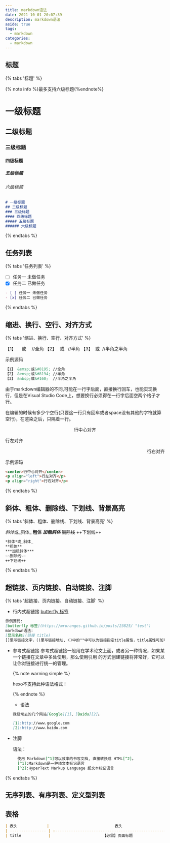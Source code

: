 ```yaml
---
title: markdown语法
date: 2021-10-01 20:07:39
description: markdown语法
aside: true
tags:
  - markdown
categories:
  - markdown
---
```




## 标题

{% tabs '标题' %}
<!-- tab 样式预览 -->
{% note info %}最多支持六级标题{%endnote%}

# 一级标题
## 二级标题
### 三级标题
#### 四级标题
##### 五级标题
###### 六级标题
<!-- endtab -->
<!-- tab 示例源码 -->
```markdown
# 一级标题
## 二级标题
### 三级标题
#### 四级标题
##### 五级标题
###### 六级标题
```
<!-- endtab -->
{% endtabs %}



## 任务列表

{% tabs '任务列表' %}
<!-- tab 样式预览 -->
- [ ] 任务一 未做任务
- [x] 任务二 已做任务 
<!-- endtab -->
<!-- tab 示例源码 -->
```markdown
- [ ] 任务一 未做任务
- [x] 任务二 已做任务
```
<!-- endtab -->
{% endtabs %}



## 缩进、换行、空行、对齐方式
{% tabs '缩进、换行、空行、对齐方式' %}
<!-- tab 缩进 -->
【1】 &emsp;或&#8195; //全角
【2】 &ensp;或&#8194; //半角
【3】 &nbsp;或&#160;  //半角之半角

示例源码
```markdown
【1】 &emsp;或&#8195; //全角
【2】 &ensp;或&#8194; //半角
【3】 &nbsp;或&#160;  //半角之半角
```
<!-- endtab -->
<!-- tab 换行 -->
由于markdown编辑器的不同,可能在一行字后面，直接换行回车，也能实现换行，但是在Visual Studio Code上，想要换行必须得在一行字后面空两个格子才行。
<!-- endtab -->
<!-- tab 空行 -->
在编辑的时候有多少个空行(只要这一行只有回车或者space没有其他的字符就算空行)，在渲染之后，只隔着一行。
<!-- endtab -->
<!-- tab 对齐方式 -->

<center>行中心对齐</center>
<p align="left">行左对齐</p>
<p align="right">行右对齐</p>

示例源码
```markdown
<center>行中心对齐</center>
<p align="left">行左对齐</p>
<p align="right">行右对齐</p>
```
<!-- endtab -->
{% endtabs %}

## 斜体、粗体、删除线、下划线、背景高亮
{% tabs '斜体、粗体、删除线、下划线、背景高亮' %}
<!-- tab 样式预览 -->
*斜体*或_斜体_
**粗体**
***加粗斜体***
~~删除线~~
++下划线++
<!-- endtab -->
<!-- tab 示例源码 -->
```markdown
*斜体*或_斜体_
**粗体**
***加粗斜体***
~~删除线~~
++下划线++
```
<!-- endtab -->
{% endtabs %}

## 超链接、页内链接、自动链接、注脚
{% tabs '超链接、页内链接、自动链接、注脚' %}
<!-- tab 超链接 -->

* 行内式超链接
[butterfly 标签](https://mroranges.github.io/posts/23825/ "test")
```markdown
示例源码:
[butterfly 标签](https://mroranges.github.io/posts/23825/ "test")
markdown语法:
[显示名称](链接 title)
[]里写链接文字，()里写链接地址, ()中的""中可以为链接指定title属性，title属性可加可不加。title属性的效果是鼠标悬停在链接上会出现指定的 title文字，链接地址与title前有一个空格。
```

* 参考式超链接
	参考式超链接一般用在学术论文上面，或者另一种情况，如果某一个链接在文章中多处使用，那么使用引用 的方式创建链接将非常好，它可以让你对链接进行统一的管理。

	{% note warning simple %}
	
	hexo不支持此种语法格式！
	
	{% endnote %}
	
	* 语法
	```markdown
	我经常去的几个网站[Google][1]、[Baidu][2]。
	
	[1]:http://www.google.com
	[2]:http://www.baidu.com
	```
	
* 注脚

  语法：
  
  ```markdown
    使用 Markdown[^1]可以效率的书写文档, 直接转换成 HTML[^2]。
    [^1]:Markdown是一种纯文本标记语言
    [^2]:HyperText Markup Language 超文本标记语言
  ```
  

<!-- endtab -->
{% endtabs %}



## 无序列表、有序列表、定义型列表



## 表格

```markdown
| 表头             |                             表头                             |
| ---------------- | :----------------------------------------------------------: |
| title            |                       【必需】页面标题                       |
```

